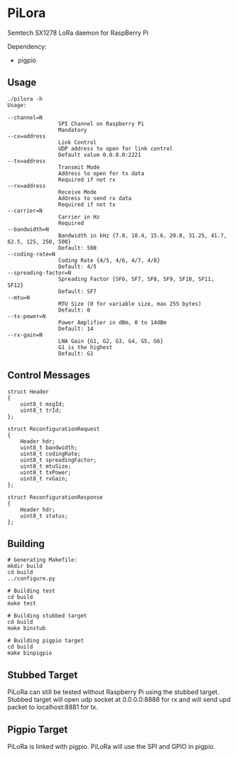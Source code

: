 # PiLora

Semtech SX1278 LoRa daemon for RaspBerry Pi

Dependency:
* pigpio

## Usage
```
./pilora -h
Usage:

--channel=N
                SPI Channel on Raspberry Pi
                Mandatory
--cx=address
                Link Control
                UDP address to open for link control
                Default value 0.0.0.0:2221
--tx=address
                Transmit Mode
                Address to open for tx data
                Required if not rx
--rx=address
                Receive Mode
                Address to send rx data
                Required if not tx
--carrier=N
                Carrier in Hz
                Required
--bandwidth=N
                Bandwidth in kHz {7.8, 10.4, 15.6, 20.8, 31.25, 41.7, 62.5, 125, 250, 500}
                Default: 500
--coding-rate=N
                Coding Rate {4/5, 4/6, 4/7, 4/8}
                Default: 4/5
--spreading-factor=N
                Spreading Factor {SF6, SF7, SF8, SF9, SF10, SF11, SF12}
                Default: SF7
--mtu=N
                MTU Size (0 for variable size, max 255 bytes)
                Default: 0
--tx-power=N
                Power Amplifier in dBm, 0 to 14dBm
                Default: 14
--rx-gain=N
                LNA Gain {G1, G2, G3, G4, G5, G6}
                G1 is the highest
                Default: G1
```

## Control Messages
```
struct Header
{
    uint8_t msgId;
    uint8_t trId;
};

struct ReconfigurationRequest
{
    Header hdr;
    uint8_t bandwidth;
    uint8_t codingRate;
    uint8_t spreadingFactor;
    uint8_t mtuSize;
    uint8_t txPower;
    uint8_t rxGain;
};

struct ReconfigurationResponse
{
    Header hdr;
    uint8_t status;
};
```

## Building
```
# Generating Makefile:
mkdir build
cd build
../configure.py

# Building test
cd build
make test

# Building stubbed target
cd build
make binstub

# Building pigpio target
cd build
make binpigpio
```

## Stubbed Target
PiLoRa can still be tested without Raspberry Pi using the stubbed target.
Stubbed target will open udp socket at 0.0.0.0:8888 for rx and will send upd packet to localhost:8881 for tx.

## Pigpio Target
PiLoRa is linked with pigpio. PiLoRa will use the SPI and GPIO in pigpio.